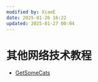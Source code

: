 ```yaml
---
modified by: XiaoE
date: 2025-01-26 16:22
updated: 2025-01-27 00:04
---
```

# 其他网络技术教程
- [GetSomeCats](https://github.com/getsomecat/GetSomeCats)